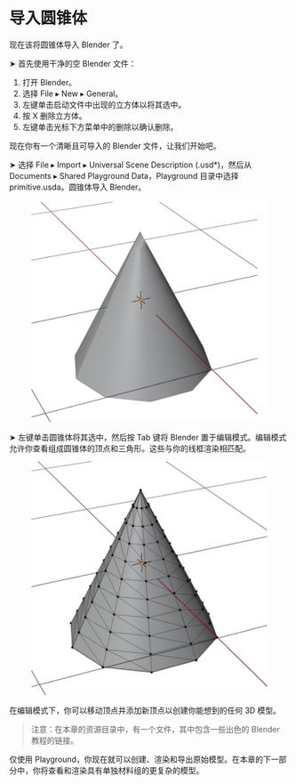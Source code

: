 # 导入圆锥体

现在该将圆锥体导入 Blender 了。

➤ 首先使用干净的空 Blender 文件：

1. 打开 Blender。
2. 选择 File ▸ New ▸ General。
3. 左键单击启动文件中出现的立方体以将其选中。
4. 按 X 删除立方体。
5. 左键单击光标下方菜单中的删除以确认删除。

现在你有一个清晰且可导入的 Blender 文件，让我们开始吧。

➤ 选择 File ▸ Import ▸ Universal Scene Description (.usd\*)，然后从 Documents ▸ Shared Playground Data，Playground 目录中选择 primitive.usda。圆锥体导入 Blender。

<figure><img src="../../../.gitbook/assets/image.png" alt=""><figcaption></figcaption></figure>

➤ 左键单击圆锥体将其选中，然后按 Tab 键将 Blender 置于编辑模式。编辑模式允许你查看组成圆锥体的顶点和三角形。这些与你的线框渲染相匹配。

<figure><img src="../../../.gitbook/assets/image (1).png" alt=""><figcaption></figcaption></figure>

在编辑模式下，你可以移动顶点并添加新顶点以创建你能想到的任何 3D 模型。

> 注意：在本章的资源目录中，有一个文件，其中包含一些出色的 Blender 教程的链接。

仅使用 Playground，你现在就可以创建、渲染和导出原始模型。在本章的下一部分中，你将查看和渲染具有单独材料组的更复杂的模型。
